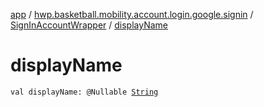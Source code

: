 [app](../../index.md) / [hwp.basketball.mobility.account.login.google.signin](../index.md) / [SignInAccountWrapper](index.md) / [displayName](.)

# displayName

`val displayName: @Nullable `[`String`](https://kotlinlang.org/api/latest/jvm/stdlib/kotlin/-string/index.html)